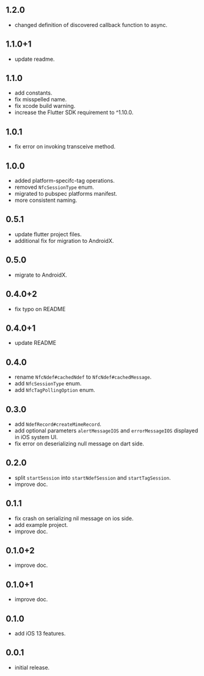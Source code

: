 ## 1.2.0

* changed definition of discovered callback function to async.

## 1.1.0+1

* update readme.

## 1.1.0

* add constants.
* fix misspelled name.
* fix xcode build warning.
* increase the Flutter SDK requirement to ^1.10.0.

## 1.0.1

* fix error on invoking transceive method.

## 1.0.0

* added platform-specifc-tag operations.
* removed `NfcSessionType` enum.
* migrated to pubspec platforms manifest.
* more consistent naming.

## 0.5.1

* update flutter project files.
* additional fix for migration to AndroidX.

## 0.5.0

* migrate to AndroidX.

## 0.4.0+2

* fix typo on README

## 0.4.0+1

* update README

## 0.4.0

* rename `NfcNdef#cachedNdef` to `NfcNdef#cachedMessage`.
* add `NfcSessionType` enum.
* add `NfcTagPollingOption` enum.

## 0.3.0

* add `NdefRecord#createMimeRecord`.
* add optional parameters `alertMessageIOS` and `errorMessageIOS` displayed in iOS system UI.
* fix error on deserializing null message on dart side.

## 0.2.0

* split `startSession` into `startNdefSession` and `startTagSession`.
* improve doc.

## 0.1.1

* fix crash on serializing nil message on ios side.
* add example project.
* improve doc.

## 0.1.0+2

* improve doc.

## 0.1.0+1

* improve doc.

## 0.1.0

* add iOS 13 features.

## 0.0.1

* initial release.

